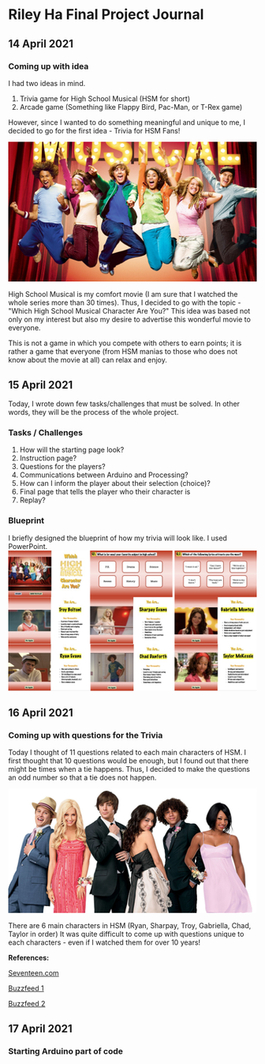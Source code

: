 # Riley Ha Final Project Journal

## 14 April 2021

### Coming up with idea

I had two ideas in mind.
1) Trivia game for High School Musical (HSM for short)
2) Arcade game (Something like Flappy Bird, Pac-Man, or T-Rex game)

However, since I wanted to do something meaningful and unique to me, I decided to go for the first idea - Trivia for HSM Fans! 

![](Images/hsm1.jpeg)

High School Musical is my comfort movie (I am sure that I watched the whole series more than 30 times). Thus, I decided to go with the topic - "Which High School Musical Character Are You?" This idea was based not only on my interest but also my desire to advertise this wonderful movie to everyone.


This is not a game in which you compete with others to earn points; it is rather a game that everyone (from HSM manias to those who does not know about the movie at all) can relax and enjoy. 

## 15 April 2021

Today, I wrote down few tasks/challenges that must be solved. In other words, they will be the process of the whole project.

### Tasks / Challenges

1. How will the starting page look? 
2. Instruction page?
3. Questions for the players?
4. Communications between Arduino and Processing?
5. How can I inform the player about their selection (choice)?
6. Final page that tells the player who their character is
7. Replay?

### Blueprint

I briefly designed the blueprint of how my trivia will look like. 
I used PowerPoint. 
![](Images/blueprint.png)

## 16 April 2021

### Coming up with questions for the Trivia

Today I thought of 11 questions related to each main characters of HSM. I first thought that 10 questions would be enough, but I found out that there might be times when a tie happens. Thus, I decided to make the questions an odd number so that a tie does not happen.

![](Images/characters.jpeg)

There are 6 main characters in HSM (Ryan, Sharpay, Troy, Gabriella, Chad, Taylor in order)
It was quite difficult to come up with questions unique to each characters - even if I watched them for over 10 years!

**References:**

[Seventeen.com](https://www.seventeen.com/celebrity/celeb-quizzes/a27294/hsm-character-quiz/)

[Buzzfeed 1](https://www.buzzfeed.com/ehisosifo1/high-school-musical-character-quiz)

[Buzzfeed 2](https://www.buzzfeed.com/squozz357/which-high-school-musical-character-are-you-1bs04bwadc)


## 17 April 2021

### Starting Arduino part of code
